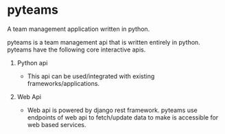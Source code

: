# pyteams
A team management application written in python.

pyteams is a team management api that is written entirely in python. pyteams have the following core interactive apis.

1. Python api
   - This api can be used/integrated with existing frameworks/applications.
   
2. Web Api
   - Web api is powered by django rest framework. pyteams use endpoints of web api to fetch/update data to make is accessible for web based services.
